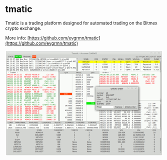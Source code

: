 # tmatic
Tmatic is a trading platform designed for automated trading on the Bitmex crypto exchange.

More info: [https://github.com/evgrmn/tmatic](https://github.com/evgrmn/tmatic)

[<img src="https://github.com/evgrmn/tmatic/blob/main/SampleTmatic.gif">](https://github.com/evgrmn/tmatic/)
